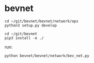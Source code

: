 

# bevnet

```
cd ~/git/bevnet/bevnet/network/ops
python3 setup.py develop

cd ~/git/bevnet
pip3 install -e ./

```

run:
```
python bevnet/bevnet/network/bev_net.py
```